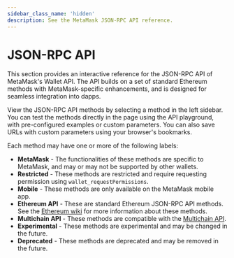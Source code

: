 ```yaml
---
sidebar_class_name: 'hidden'
description: See the MetaMask JSON-RPC API reference.
---
```


# JSON-RPC API

This section provides an interactive reference for the JSON-RPC API of MetaMask's Wallet API. The API builds on a set of standard Ethereum methods with MetaMask-specific enhancements, and is designed for seamless integration into dapps.

View the JSON-RPC API methods by selecting a method in the left sidebar. You can test the methods directly in the page using the API playground, with pre-configured examples or custom parameters. You can also save URLs with custom parameters using your browser's bookmarks.

Each method may have one or more of the following labels:

- **MetaMask** - The functionalities of these methods are specific to MetaMask, and may or may not be supported by other wallets.
- **Restricted** - These methods are restricted and require requesting permission using `wallet_requestPermissions`.
- **Mobile** - These methods are only available on the MetaMask mobile app.
- **Ethereum API** - These are standard Ethereum JSON-RPC API methods. See the [Ethereum wiki](https://ethereum.org/en/#json-rpc-methods) for more information about these methods.
- **Multichain API** - These methods are compatible with the [Multichain API](../../../../multichain/connect/reference/api.md).
- **Experimental** - These methods are experimental and may be changed in the future.
- **Deprecated** - These methods are deprecated and may be removed in the future.
